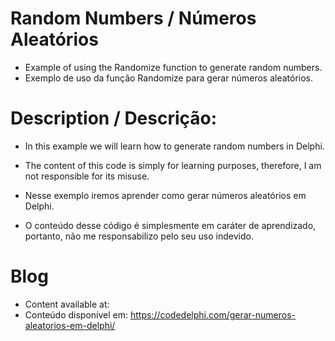 # Random Numbers / Números Aleatórios
- Example of using the Randomize function to generate random numbers.
- Exemplo de uso da função Randomize para gerar números aleatórios.

# Description / Descrição:
- In this example we will learn how to generate random numbers in Delphi.
- The content of this code is simply for learning purposes, therefore, I am not responsible for its misuse.

- Nesse exemplo iremos aprender como gerar números aleatórios em Delphi.

- O conteúdo desse código é simplesmente em caráter de aprendizado, portanto, não me responsabilizo pelo seu uso indevido.

# Blog
- Content available at:
- Conteúdo disponível em:
  https://codedelphi.com/gerar-numeros-aleatorios-em-delphi/
